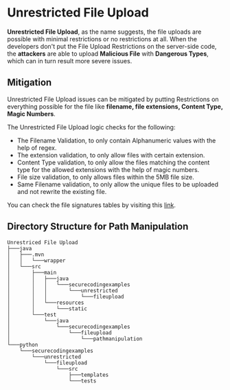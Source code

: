 # Unrestricted File Upload

__Unrestricted File Upload__, as the name suggests, the file uploads are possible with minimal restrictions or no restrictions at all. When the developers don't put the File Upload Restrictions on the server-side code, the __attackers__ are able to upload __Malicious File__ with __Dangerous Types__, which can in turn result more severe issues. 

## Mitigation

Unrestricted File Upload issues can be mitigated by putting Restrictions on everything possible for the file like __filename, file extensions, Content Type, Magic Numbers__. 

The Unrestricted File Upload logic checks for the following:
- The Filename Validation, to only contain Alphanumeric values with the help of regex.
- The extension validation, to only allow files with certain extension.
- Content Type validation, to only allow the files matching the content type for the allowed extensions with the help of magic numbers.
- File size validation, to only allows files within the 5MB file size.
- Same Filename validation, to only allow the unique files to be uploaded and not rewrite the existing file.

You can check the file signatures tables by visiting this [link](https://www.garykessler.net/library/file_sigs.html).

## Directory Structure for Path Manipulation
```
Unrestriced File Upload
├───java
│   ├───.mvn
│   │   └───wrapper
│   └───src
│       ├───main
│       │   ├───java
│       │   │   └───securecodingexamples
│       │   │       └───unrestricted
│       │   │           └───fileupload
│       │   └───resources
│       │       └───static
│       └───test
│           └───java
│               └───securecodingexamples
│                   └───fileupload
│                       └───pathmanipulation
└───python
    └───securecodingexamples
        └───unrestricted
            └───fileupload
                └───src
                    ├───templates
                    └───tests
```
